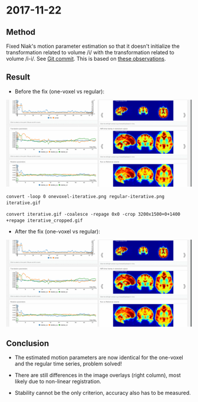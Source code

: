 # 2017-11-22

## Method

Fixed Niak's motion parameter estimation so that it doesn't initialize
the transformation related to volume /i/ with the transformation
related to volume /i-i/. See [Git
commit](https://github.com/glatard/niak/commit/e2e7dd1c84ffd580068892183c2d94d340825d73). This is based on [these
observations](https://github.com/glatard/one-voxel/tree/master/robust-motion).

## Result

* Before the fix (one-voxel vs regular):

![alt text](https://github.com/glatard/one-voxel/raw/master/stabilized-niak-motion-correction/screenshots/iterative_cropped.gif)

`convert -loop 0 onevoxel-iterative.png regular-iterative.png iterative.gif`

`convert iterative.gif -coalesce -repage 0x0 -crop 3200x1500+0+1400
+repage iterative_cropped.gif`

* After the fix (one-voxel vs regular):

![alt text](https://github.com/glatard/one-voxel/raw/master/stabilized-niak-motion-correction/screenshots/stabilized_cropped.gif)

## Conclusion

* The estimated motion parameters are now identical for the one-voxel
  and the regular time series, problem solved!

* There are still differences in the image overlays (right column),
  most likely due to non-linear registration.

* Stability cannot be the only criterion, accuracy also has to be measured. 